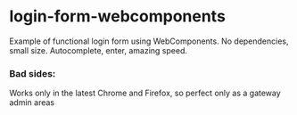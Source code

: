 # login-form-webcomponents
Example of functional login form using WebComponents. No dependencies, small size. Autocomplete, enter, amazing speed.

### Bad sides:
Works only in the latest Chrome and Firefox, so perfect only as a gateway admin areas
